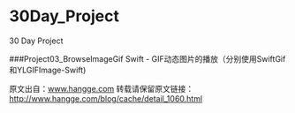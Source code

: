 # 30Day_Project
30 Day Project

###Project03_BrowseImageGif
Swift - GIF动态图片的播放（分别使用SwiftGif和YLGIFImage-Swift)

原文出自：www.hangge.com  转载请保留原文链接：
http://www.hangge.com/blog/cache/detail_1060.html
